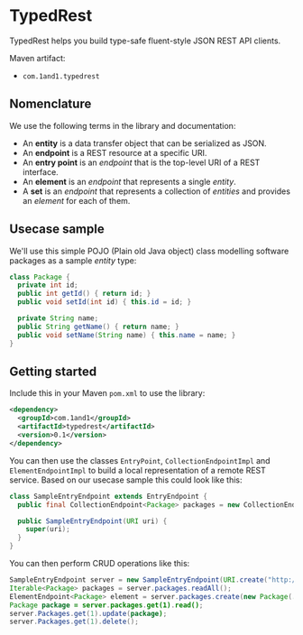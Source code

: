 # TypedRest

TypedRest helps you build type-safe fluent-style JSON REST API clients.

Maven artifact:
* `com.1and1.typedrest`


## Nomenclature

We use the following terms in the library and documentation:
* An __entity__ is a data transfer object that can be serialized as JSON.
* An __endpoint__ is a REST resource at a specific URI.
* An __entry point__ is an _endpoint_ that is the top-level URI of a REST interface.
* An __element__ is an _endpoint_ that represents a single _entity_.
* A __set__ is an _endpoint_ that represents a collection of _entities_ and provides an _element_ for each of them.


## Usecase sample

We'll use this simple POJO (Plain old Java object) class modelling software packages as a sample _entity_ type:
```java
class Package {
  private int id;
  public int getId() { return id; }
  public void setId(int id) { this.id = id; }

  private String name;
  public String getName() { return name; }
  public void setName(String name) { this.name = name; }
}
```


## Getting started

Include this in your Maven ```pom.xml``` to use the library:
```xml
<dependency>
  <groupId>com.1and1</groupId>
  <artifactId>typedrest</artifactId>
  <version>0.1</version>
</dependency>
```

You can then use the classes `EntryPoint`, `CollectionEndpointImpl` and `ElementEndpointImpl` to build a local representation of a remote REST service. Based on our usecase sample this could look like this:
```java
class SampleEntryEndpoint extends EntryEndpoint {
  public final CollectionEndpoint<Package> packages = new CollectionEndpointImpl<>(this, "packages", Package.class);

  public SampleEntryEndpoint(URI uri) {
    super(uri);
  }
}
```

You can then perform CRUD operations like this:
```java
SampleEntryEndpoint server = new SampleEntryEndpoint(URI.create("http://myservice/api/"));
Iterable<Package> packages = server.packages.readAll();
ElementEndpoint<Package> element = server.packages.create(new Package(...));
Package package = server.packages.get(1).read();
server.Packages.get(1).update(package);
server.Packages.get(1).delete();
```

